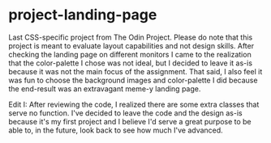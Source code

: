 # project-landing-page
Last CSS-specific project from The Odin Project.
Please do note that this project is meant to evaluate layout capabilities
and not design skills. After checking the landing page on different
monitors I came to the realization that the color-palette I chose was
not ideal, but I decided to leave it as-is because it was not the 
main focus of the assignment. 
That said, I also feel it was fun to choose the background images and color-palette
I did because the end-result was an extravagant meme-y landing page.

Edit I: After reviewing the code, I realized there are some extra classes that serve no function.
I've decided to leave the code and the design as-is because it's my first project and 
I believe I'd serve a great purpose to be able to, in the future, look back to see
how much I've advanced.
